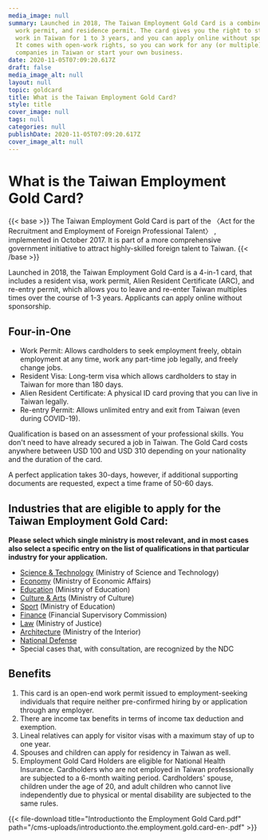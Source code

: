 ```yaml
---
media_image: null
summary: Launched in 2018, The Taiwan Employment Gold Card is a combined visa,
  work permit, and residence permit. The card gives you the right to stay and
  work in Taiwan for 1 to 3 years, and you can apply online without sponsorship.
  It comes with open-work rights, so you can work for any (or multiple)
  companies in Taiwan or start your own business.
date: 2020-11-05T07:09:20.617Z
draft: false
media_image_alt: null
layout: null
topic: goldcard
title: What is the Taiwan Employment Gold Card?
style: title
cover_image: null
tags: null
categories: null
publishDate: 2020-11-05T07:09:20.617Z
cover_image_alt: null
---
```

# What is the Taiwan Employment Gold Card?

{{< base >}}
The Taiwan Employment Gold Card is part of the 〈Act for the Recruitment and Employment of Foreign Professional Talent〉 , implemented in October 2017. It is part of a more comprehensive government initiative to attract highly-skilled foreign talent to Taiwan.
{{< /base >}}

Launched in 2018, the Taiwan Employment Gold Card is a 4-in-1 card, that includes a resident visa, work permit, Alien Resident Certificate (ARC), and re-entry permit, which allows you to leave and re-enter Taiwan multiples times over the course of 1-3 years. Applicants can apply online without sponsorship. 

## Four-in-One

* Work Permit: Allows cardholders to seek employment freely, obtain employment at any time, work any part-time job legally, and freely change jobs.
* Resident Visa:  Long-term visa which allows cardholders to stay in Taiwan for more than 180 days.
* Alien Resident Certificate:  A physical ID card proving that you can live in Taiwan legally.
* Re-entry Permit:  Allows unlimited entry and exit from Taiwan (even during COVID-19).

Qualification is based on an assessment of your professional skills. You don't need to have already secured a job in Taiwan. The Gold Card costs anywhere between USD 100 and USD 310 depending on your nationality and the duration of the card.

A perfect application takes 30-days, however, if additional supporting documents are requested, expect a time frame of 50-60 days.

## Industries that are eligible to apply for the Taiwan Employment Gold Card:

**Please select which single ministry is most relevant, and in most cases also select a specific entry on the list of qualifications in that particular industry for your application.**

* [Science & Technology](/en/qualification/field-of-science-technology/) (Ministry of Science and Technology)
* [Economy](/en/qualification/field-of-economy/) (Ministry of Economic Affairs)
* [Education](/en/qualification/field-of-education/) (Ministry of Education)
* [Culture & Arts](/en/qualification/field-of-culture-and-arts/) (Ministry of Culture)
* [Sport](/en/qualification/field-of-sport/) (Ministry of Education)
* [Finance](/en/qualification/field-of-finance/) (Financial Supervisory Commission)
* [Law](/en/qualification/field-of-law/) (Ministry of Justice)
* [Architecture](/en/qualification/field-of-architecture/) (Ministry of the Interior)
* [National Defense](/en/qualification/field-of-national-defense/)
* Special cases that, with consultation, are recognized by the NDC

## Benefits

1. This card is an open-end work permit issued to employment-seeking individuals that require neither pre-confirmed hiring by or application through any employer.
2. There are income tax benefits in terms of income tax deduction and exemption. 
3. Lineal relatives can apply for visitor visas with a maximum stay of up to one year. 
4. Spouses and children can apply for residency in Taiwan as well. 
5. Employment Gold Card Holders are eligible for National Health Insurance. Cardholders who are not employed in Taiwan professionally are subjected to a 6-month waiting period. Cardholders' spouse, children under the age of 20, and adult children who cannot live independently due to physical or mental disability are subjected to the same rules.

{{< file-download title="Introductionto the Employment Gold Card.pdf" path="/cms-uploads/introductionto.the.employment.gold.card-en-.pdf" >}}